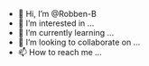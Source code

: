 - 👋 Hi, I’m @Robben-B
- 👀 I’m interested in ...
- 🌱 I’m currently learning ...
- 💞️ I’m looking to collaborate on ...
- 📫 How to reach me ...

<!---
Robben-B/Robben-B is a ✨ special ✨ repository because its `README.md` (this file) appears on your GitHub profile.
You can click the Preview link to take a look at your changes.
--->      
